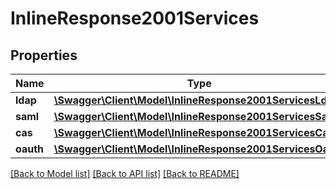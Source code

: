 # InlineResponse2001Services

## Properties
Name | Type | Description | Notes
------------ | ------------- | ------------- | -------------
**ldap** | [**\Swagger\Client\Model\InlineResponse2001ServicesLdap**](InlineResponse2001ServicesLdap.md) |  | [optional] 
**saml** | [**\Swagger\Client\Model\InlineResponse2001ServicesSaml**](InlineResponse2001ServicesSaml.md) |  | [optional] 
**cas** | [**\Swagger\Client\Model\InlineResponse2001ServicesCas**](InlineResponse2001ServicesCas.md) |  | [optional] 
**oauth** | [**\Swagger\Client\Model\InlineResponse2001ServicesOauth**](InlineResponse2001ServicesOauth.md) |  | [optional] 

[[Back to Model list]](../../README.md#documentation-for-models) [[Back to API list]](../../README.md#documentation-for-api-endpoints) [[Back to README]](../../README.md)

